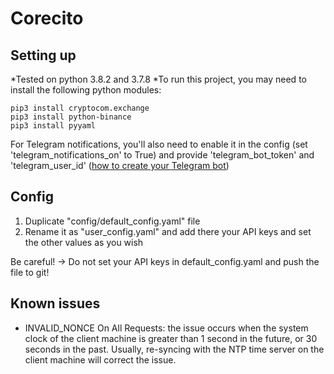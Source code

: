 # Corecito

## Setting up

*Tested on python 3.8.2 and 3.7.8
*To run this project, you may need to install the following python modules:

```
pip3 install cryptocom.exchange
pip3 install python-binance
pip3 install pyyaml
```

For Telegram notifications, you'll also need to enable it in the config (set 'telegram_notifications_on' to True) and provide 'telegram_bot_token' and 'telegram_user_id' ([how to create your Telegram bot](https://medium.com/@ManHay_Hong/how-to-create-a-telegram-bot-and-send-messages-with-python-4cf314d9fa3e))

## Config

1. Duplicate "config/default_config.yaml" file
2. Rename it as "user_config.yaml" and add there your API keys and set the other values as you wish

Be careful! -> Do not set your API keys in default_config.yaml and push the file to git!

## Known issues

* INVALID_NONCE On All Requests: the issue occurs when the system clock of the client machine is greater than 1 second in the future, or 30 seconds in the past. Usually, re-syncing with the NTP time server on the client machine will correct the issue.
